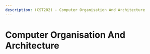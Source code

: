 ```yaml
---
description: (CST202) - Computer Organisation And Architecture
---
```


# Computer Organisation And Architecture

